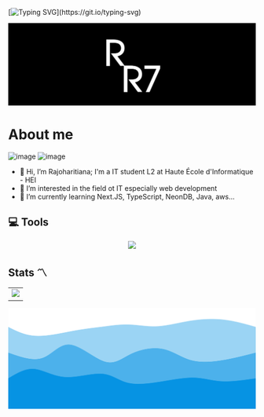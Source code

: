 [![Typing SVG](https://readme-typing-svg.demolab.com?font=Fira+Code&pause=1000&color=0693E3&width=435&lines=Just+Code+It.)](https://git.io/typing-svg)

![header](./img/RJ.jpg)

# About me

<img src="https://www.codewars.com/users/RaJharit77/badges/large" alt="image"/> <img src="https://hei.school/wp-content/uploads/2022/09/cropped-Logo-e1662790239183.png" alt="image" width="50"/>

- 👋 Hi, I’m Rajoharitiana; I'm a IT student L2 at Haute École d'Informatique - HEI
- 👀 I’m interested in the field ot IT especially web development
- 🌱 I’m currently learning Next.JS, TypeScript, NeonDB, Java, aws...

## 💻 Tools

<p align="center">
  <a href="https://skillicons.dev">
    <img src="https://skillicons.dev/icons?i=js,ts,java,tailwind,materialui,react,vite,next,prisma,postgres,sqlite,spring,git,github,vscode,idea,postman" />
  </a>
</p>

## Stats 〽️

<table>
  <tr>
    <td>
      <a href="https://github.com/anuraghazra/github-readme-stats">
        <img src="https://github-readme-stats.vercel.app/api/top-langs/?username=RaJharit77&layout=pie" /> 
      </a>
    </td>
</table>

![image](./img/wave.svg)
